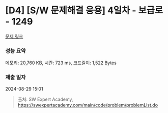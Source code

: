 # [D4] [S/W 문제해결 응용] 4일차 - 보급로 - 1249 

[문제 링크](https://swexpertacademy.com/main/code/problem/problemDetail.do?contestProbId=AV15QRX6APsCFAYD) 

### 성능 요약

메모리: 20,760 KB, 시간: 723 ms, 코드길이: 1,522 Bytes

### 제출 일자

2024-08-29 15:01



> 출처: SW Expert Academy, https://swexpertacademy.com/main/code/problem/problemList.do